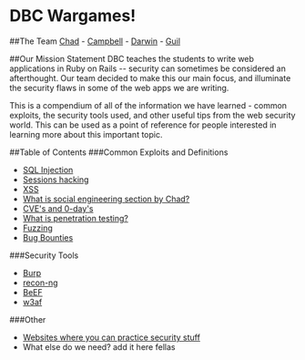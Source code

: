 # DBC Wargames!

##The Team
[Chad](https://github.com/chadcentofante) - [Campbell](https://github.com/Campbellb) - [Darwin](https://github.com/darwin67) - [Guil](https://github.com/guilsa)

##Our Mission Statement
DBC teaches the students to write web applications in Ruby on Rails -- security can sometimes be considered an afterthought. Our team decided to make this our main focus, and illuminate the security flaws in some of the web apps we are writing.

This is a compendium of all of the information we have learned - common exploits, the security tools used, and other useful tips from the web security world. This can be used as a point of reference for people interested in learning more about this important topic.

##Table of Contents
###Common Exploits and Definitions
* [SQL Injection](/sql-injection/README.md)
* [Sessions hacking](/sessions.md)
* [XSS](/xss.md)
* [What is social engineering section by Chad?](/socialengineering.md)
* [CVE's and 0-day's](/0day.md)
* [What is penetration testing?](/pentesting.md)
* [Fuzzing](/fuzzing.md)
* [Bug Bounties](/bounties.md)

###Security Tools
* [Burp](/burp.md)
* [recon-ng](/recon-ng.md)
* [BeEF](/beef.md)
* [w3af](/w3af.md)

###Other
* [Websites where you can practice security stuff](/practice.md)
* What else do we need? add it here fellas
